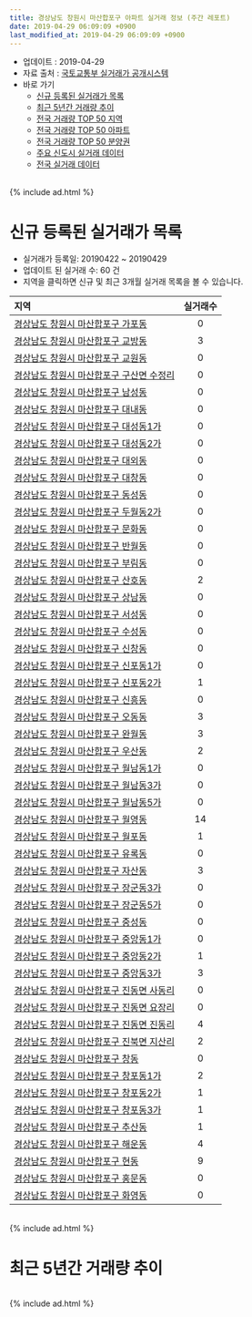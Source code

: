 ```yaml
---
title: 경상남도 창원시 마산합포구 아파트 실거래 정보 (주간 레포트)
date: 2019-04-29 06:09:09 +0900
last_modified_at: 2019-04-29 06:09:09 +0900
---
```


* 업데이트 : 2019-04-29
* 자료 출처 : [국토교통부 실거래가 공개시스템](http://rt.molit.go.kr)
* 바로 가기
    * [신규 등록된 실거래가 목록](#신규-등록된-실거래가-목록)
    * [최근 5년간 거래량 추이](#최근-5년간-거래량-추이)
    * [전국 거래량 TOP 50 지역](https://inasie.github.io/apt-trade-info/최근-3개월-전국에서-가장-거래가-많이-발생한-지역)
    * [전국 거래량 TOP 50 아파트](https://inasie.github.io/apt-trade-info/최근-3개월-전국에서-가장-거래가-많이-발생한-아파트)
    * [전국 거래량 TOP 50 분양권](https://inasie.github.io/apt-trade-info/최근-3개월-전국에서-가장-거래가-많이-발생한-분양권)
    * [주요 신도시 실거래 데이터](https://inasie.github.io/apt-trade-info/주요-신도시)
    * [전국 실거래 데이터](https://inasie.github.io/apt-trade-info/전국)

<br>
{% include ad.html %}
<br>

# 신규 등록된 실거래가 목록
* 실거래가 등록일: 20190422 ~ 20190429
* 업데이트 된 실거래 수: 60 건
* 지역을 클릭하면 신규 및 최근 3개월 실거래 목록을 볼 수 있습니다.


|지역|실거래수|
|:---|:---:|
|[경상남도 창원시 마산합포구 가포동](https://inasie.github.io/apt-trade-info/경상남도-창원시-마산합포구-가포동)|0|
|[경상남도 창원시 마산합포구 교방동](https://inasie.github.io/apt-trade-info/경상남도-창원시-마산합포구-교방동)|3|
|[경상남도 창원시 마산합포구 교원동](https://inasie.github.io/apt-trade-info/경상남도-창원시-마산합포구-교원동)|0|
|[경상남도 창원시 마산합포구 구산면 수정리](https://inasie.github.io/apt-trade-info/경상남도-창원시-마산합포구-구산면-수정리)|0|
|[경상남도 창원시 마산합포구 남성동](https://inasie.github.io/apt-trade-info/경상남도-창원시-마산합포구-남성동)|0|
|[경상남도 창원시 마산합포구 대내동](https://inasie.github.io/apt-trade-info/경상남도-창원시-마산합포구-대내동)|0|
|[경상남도 창원시 마산합포구 대성동1가](https://inasie.github.io/apt-trade-info/경상남도-창원시-마산합포구-대성동1가)|0|
|[경상남도 창원시 마산합포구 대성동2가](https://inasie.github.io/apt-trade-info/경상남도-창원시-마산합포구-대성동2가)|0|
|[경상남도 창원시 마산합포구 대외동](https://inasie.github.io/apt-trade-info/경상남도-창원시-마산합포구-대외동)|0|
|[경상남도 창원시 마산합포구 대창동](https://inasie.github.io/apt-trade-info/경상남도-창원시-마산합포구-대창동)|0|
|[경상남도 창원시 마산합포구 동성동](https://inasie.github.io/apt-trade-info/경상남도-창원시-마산합포구-동성동)|0|
|[경상남도 창원시 마산합포구 두월동2가](https://inasie.github.io/apt-trade-info/경상남도-창원시-마산합포구-두월동2가)|0|
|[경상남도 창원시 마산합포구 문화동](https://inasie.github.io/apt-trade-info/경상남도-창원시-마산합포구-문화동)|0|
|[경상남도 창원시 마산합포구 반월동](https://inasie.github.io/apt-trade-info/경상남도-창원시-마산합포구-반월동)|0|
|[경상남도 창원시 마산합포구 부림동](https://inasie.github.io/apt-trade-info/경상남도-창원시-마산합포구-부림동)|0|
|[경상남도 창원시 마산합포구 산호동](https://inasie.github.io/apt-trade-info/경상남도-창원시-마산합포구-산호동)|2|
|[경상남도 창원시 마산합포구 상남동](https://inasie.github.io/apt-trade-info/경상남도-창원시-마산합포구-상남동)|0|
|[경상남도 창원시 마산합포구 서성동](https://inasie.github.io/apt-trade-info/경상남도-창원시-마산합포구-서성동)|0|
|[경상남도 창원시 마산합포구 수성동](https://inasie.github.io/apt-trade-info/경상남도-창원시-마산합포구-수성동)|0|
|[경상남도 창원시 마산합포구 신창동](https://inasie.github.io/apt-trade-info/경상남도-창원시-마산합포구-신창동)|0|
|[경상남도 창원시 마산합포구 신포동1가](https://inasie.github.io/apt-trade-info/경상남도-창원시-마산합포구-신포동1가)|0|
|[경상남도 창원시 마산합포구 신포동2가](https://inasie.github.io/apt-trade-info/경상남도-창원시-마산합포구-신포동2가)|1|
|[경상남도 창원시 마산합포구 신흥동](https://inasie.github.io/apt-trade-info/경상남도-창원시-마산합포구-신흥동)|0|
|[경상남도 창원시 마산합포구 오동동](https://inasie.github.io/apt-trade-info/경상남도-창원시-마산합포구-오동동)|3|
|[경상남도 창원시 마산합포구 완월동](https://inasie.github.io/apt-trade-info/경상남도-창원시-마산합포구-완월동)|3|
|[경상남도 창원시 마산합포구 우산동](https://inasie.github.io/apt-trade-info/경상남도-창원시-마산합포구-우산동)|2|
|[경상남도 창원시 마산합포구 월남동1가](https://inasie.github.io/apt-trade-info/경상남도-창원시-마산합포구-월남동1가)|0|
|[경상남도 창원시 마산합포구 월남동3가](https://inasie.github.io/apt-trade-info/경상남도-창원시-마산합포구-월남동3가)|0|
|[경상남도 창원시 마산합포구 월남동5가](https://inasie.github.io/apt-trade-info/경상남도-창원시-마산합포구-월남동5가)|0|
|[경상남도 창원시 마산합포구 월영동](https://inasie.github.io/apt-trade-info/경상남도-창원시-마산합포구-월영동)|14|
|[경상남도 창원시 마산합포구 월포동](https://inasie.github.io/apt-trade-info/경상남도-창원시-마산합포구-월포동)|1|
|[경상남도 창원시 마산합포구 유록동](https://inasie.github.io/apt-trade-info/경상남도-창원시-마산합포구-유록동)|0|
|[경상남도 창원시 마산합포구 자산동](https://inasie.github.io/apt-trade-info/경상남도-창원시-마산합포구-자산동)|3|
|[경상남도 창원시 마산합포구 장군동3가](https://inasie.github.io/apt-trade-info/경상남도-창원시-마산합포구-장군동3가)|0|
|[경상남도 창원시 마산합포구 장군동5가](https://inasie.github.io/apt-trade-info/경상남도-창원시-마산합포구-장군동5가)|0|
|[경상남도 창원시 마산합포구 중성동](https://inasie.github.io/apt-trade-info/경상남도-창원시-마산합포구-중성동)|0|
|[경상남도 창원시 마산합포구 중앙동1가](https://inasie.github.io/apt-trade-info/경상남도-창원시-마산합포구-중앙동1가)|0|
|[경상남도 창원시 마산합포구 중앙동2가](https://inasie.github.io/apt-trade-info/경상남도-창원시-마산합포구-중앙동2가)|1|
|[경상남도 창원시 마산합포구 중앙동3가](https://inasie.github.io/apt-trade-info/경상남도-창원시-마산합포구-중앙동3가)|3|
|[경상남도 창원시 마산합포구 진동면 사동리](https://inasie.github.io/apt-trade-info/경상남도-창원시-마산합포구-진동면-사동리)|0|
|[경상남도 창원시 마산합포구 진동면 요장리](https://inasie.github.io/apt-trade-info/경상남도-창원시-마산합포구-진동면-요장리)|0|
|[경상남도 창원시 마산합포구 진동면 진동리](https://inasie.github.io/apt-trade-info/경상남도-창원시-마산합포구-진동면-진동리)|4|
|[경상남도 창원시 마산합포구 진북면 지산리](https://inasie.github.io/apt-trade-info/경상남도-창원시-마산합포구-진북면-지산리)|2|
|[경상남도 창원시 마산합포구 창동](https://inasie.github.io/apt-trade-info/경상남도-창원시-마산합포구-창동)|0|
|[경상남도 창원시 마산합포구 창포동1가](https://inasie.github.io/apt-trade-info/경상남도-창원시-마산합포구-창포동1가)|2|
|[경상남도 창원시 마산합포구 창포동2가](https://inasie.github.io/apt-trade-info/경상남도-창원시-마산합포구-창포동2가)|1|
|[경상남도 창원시 마산합포구 창포동3가](https://inasie.github.io/apt-trade-info/경상남도-창원시-마산합포구-창포동3가)|1|
|[경상남도 창원시 마산합포구 추산동](https://inasie.github.io/apt-trade-info/경상남도-창원시-마산합포구-추산동)|1|
|[경상남도 창원시 마산합포구 해운동](https://inasie.github.io/apt-trade-info/경상남도-창원시-마산합포구-해운동)|4|
|[경상남도 창원시 마산합포구 현동](https://inasie.github.io/apt-trade-info/경상남도-창원시-마산합포구-현동)|9|
|[경상남도 창원시 마산합포구 홍문동](https://inasie.github.io/apt-trade-info/경상남도-창원시-마산합포구-홍문동)|0|
|[경상남도 창원시 마산합포구 화영동](https://inasie.github.io/apt-trade-info/경상남도-창원시-마산합포구-화영동)|0|


<br>
{% include ad.html %}
<br>

# 최근 5년간 거래량 추이


<div style="width:100%;">
    <canvas id="deal_progress" height="200"></canvas>
</div>

<script>
new Chart(document.getElementById("deal_progress"), {
    type: 'line',
    data: {
        labels: ['201404','201405','201406','201407','201408','201409','201410','201411','201412','201501','201502','201503','201504','201505','201506','201507','201508','201509','201510','201511','201512','201601','201602','201603','201604','201605','201606','201607','201608','201609','201610','201611','201612','201701','201702','201703','201704','201705','201706','201707','201708','201709','201710','201711','201712','201801','201802','201803','201804','201805','201806','201807','201808','201809','201810','201811','201812','201901','201902','201903','201904'],
        datasets: [{
            label: '매매',
            pointRadius: 1,
            data: [196, 152, 125, 154, 144, 168, 230, 179, 158, 155, 144, 227, 233, 168, 172, 155, 110, 123, 187, 126, 122, 87, 83, 138, 118, 98, 103, 102, 125, 164, 177, 147, 121, 79, 88, 120, 92, 92, 82, 101, 88, 100, 74, 87, 94, 140, 92, 110, 114, 95, 80, 82, 65, 76, 101, 111, 91, 116, 84, 96, 29],
            borderColor: "rgba(255, 201, 14, 1)",
            backgroundColor: "rgba(255, 201, 14, 0.5)",
            fill: false,
            lineTension: 0
        },{
            label: '전월세',
            pointRadius: 1,
            data: [72, 71, 95, 97, 98, 95, 116, 85, 92, 96, 90, 101, 66, 69, 50, 64, 57, 68, 103, 101, 116, 147, 141, 108, 95, 86, 65, 84, 91, 76, 108, 89, 112, 65, 112, 129, 112, 116, 105, 100, 138, 139, 140, 174, 133, 163, 167, 188, 128, 112, 104, 95, 96, 87, 108, 114, 122, 186, 182, 143, 55],
            borderColor: "rgba(0, 141, 185, 1)",
            backgroundColor: "rgba(0, 141, 185, 0.5)",
            fill: false,
            lineTension: 0
        }
        ]
    },
    options: {
        responsive: true,
        title: {
            display: false
        },
        tooltips: {
            mode: 'index',
            intersect: false
        },
        hover: {
            mode: 'nearest',
            intersect: true
        },
        scales: {
            xAxes: [{
                display: true,
                scaleLabel: {
                    display: true,
                    labelString: '년/월'
                }
            }],
            yAxes: [{
                display: true,
                ticks: {
                    suggestedMin: 0,
                },
                scaleLabel: {
                    display: true,
                    labelString: '실거래 수'
                }
            }]
        }
    }
});

</script>


<br>
{% include ad.html %}
<br>

